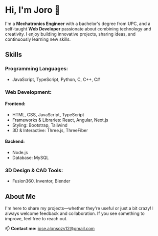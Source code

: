 # Hi, I'm Joro 👋  

I'm a **Mechatronics Engineer** with a bachelor's degree from UPC, and a self-taught **Web Developer** passionate about combining technology and creativity. I enjoy building innovative projects, sharing ideas, and continuously learning new skills.  

## Skills  

### Programming Languages:  
- JavaScript, TypeScript, Python, C, C++, C#  

### Web Development:  
#### Frontend:  
- HTML, CSS, JavaScript, TypeScript  
- Frameworks & Libraries: React, Angular, Next.js  
- Styling: Bootstrap, Tailwind  
- 3D & Interactive: Three.js, ThreeFiber  

#### Backend:  
- Node.js  
- Database: MySQL  

### 3D Design & CAD Tools:  
- Fusion360, Inventor, Blender  

## About Me  
I'm here to share my projects—whether they're useful or just a bit crazy! I always welcome feedback and collaboration. If you see something to improve, feel free to reach out.  

📫 **Contact me:** [jose.alonsozv12@gmail.com](mailto:jose.alonsozv12@gmail.com)  
